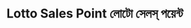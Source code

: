 ---
title: "Lotto Sales Point লোটো সেলস্ পয়েন্ট"
url: /rajshahi/lotto-sales-point-lotto-sels-pyyentt/
shop: Allgemein
---